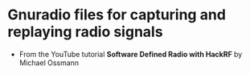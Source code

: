 # Gnuradio files for capturing and replaying radio signals

* From the YouTube tutorial **Software Defined Radio with HackRF** by Michael Ossmann
